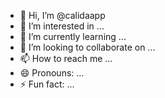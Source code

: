- 👋 Hi, I’m @calidaapp
- 👀 I’m interested in ...
- 🌱 I’m currently learning ...
- 💞️ I’m looking to collaborate on ...
- 📫 How to reach me ...
- 😄 Pronouns: ...
- ⚡ Fun fact: ...

<!---
calidaapp/calidaapp is a ✨ special ✨ repository because its `README.md` (this file) appears on your GitHub profile.
You can click the Preview link to take a look at your changes.
--->
